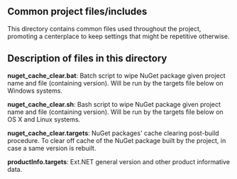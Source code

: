 ## Common project files/includes

This directory contains common files used throughout the project, promoting a
centerplace to keep settings that might be repetitive otherwise.

## Description of files in this directory

**nuget_cache_clear.bat**: Batch script to wipe NuGet package given project name and file (containing version). Will be run by the targets file below on Windows systems.

**nuget_cache_clear.sh**: Bash script to wipe NuGet package given project name and file (containing version). Will be run by the targets file below on OS X and Linux systems.

**nuget_cache_clear.targets**: NuGet packages' cache clearing post-build procedure. To clear off cache of the NuGet package built by the project, in case a same version is rebuilt.

**productInfo.targets**: Ext.NET general version and other product informative data.
